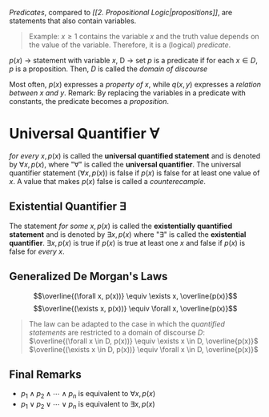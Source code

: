 _Predicates_, compared to _[[2. Propositional Logic|propositions]]_, are statements that also contain variables.
>Example:
>$x \geq 1$ contains the variable $x$ and the truth value depends on the value of the variable. Therefore, it is a (logical) _predicate_.

$p(x)$ → statement with variable $x$, D → set
$p$ is a predicate if for each $x \in D$, $p$ is a proposition. Then, $D$ is called the _domain of discourse_

Most often, $p(x)$ expresses a _property of $x$_, while $q(x, y)$ expresses a _relation between $x$ and $y$_.
Remark: By replacing the variables in a predicate with constants, the predicate becomes a _proposition_.

# Universal Quantifier $\forall$

$for\ every\ x, p(x)$ is called the __universal quantified statement__ and is denoted by $\forall x, p(x)$, where "$\forall$" is called the __universal quantifier__.
The universal quantifier statement ($\forall x, p(x)$) is false if $p(x)$ is false for at least one value of $x$. A value that makes $p(x)$ false is called a _counterecample_.

## Existential Quantifier $\exists$

The statement $for\ some\ x, p(x)$ is called the __existentially quantified statement__ and is denoted by $\exists x, p(x)$ where "$\exists$" is called the __existential quantifier__.
$\exists x, p(x)$ is true if $p(x)$ is true at least one $x$ and false if $p(x)$ is false for _every_ $x$.

## Generalized De Morgan's Laws
$$\overline{(\forall x, p(x))} \equiv \exists x, \overline{p(x)}$$
$$\overline{(\exists x, p(x))} \equiv \forall x, \overline{p(x)}$$
>The law can be adapted to the case in which the _quantified statements_ are restricted to a domain of discourse $D$:
>$\overline{(\forall x \in D, p(x))} \equiv \exists x \in D, \overline{p(x)}$
>$\overline{(\exists x \in D, p(x))} \equiv \forall x \in D, \overline{p(x)}$

## Final Remarks

- $p_1 \land p_2 \land \cdots \land p_n$ is equivalent to $\forall x, p(x)$
- $p_1 \lor p_2 \lor \cdots \lor p_n$ is equivalent to $\exists x, p(x)$